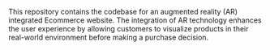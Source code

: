 This repository contains the codebase for an augmented reality (AR) integrated Ecommerce website. The integration of AR technology enhances the user experience by allowing customers to visualize products in their real-world environment before making a purchase decision.
